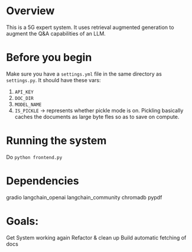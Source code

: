 # Overview
This is a 5G expert system. It uses retrieval augmented generation to augment the Q&A capabilities of an LLM. 


# Before you begin
Make sure you have a `settings.yml` file in the same directory as `settings.py`.
It should have these vars:
1. `API_KEY`
2. `DOC_DIR`
3. `MODEL_NAME`
4. `IS_PICKLE` -> represents whether pickle mode is on. Pickling basically caches the documents as large byte fles so as to save on compute.

# Running the system
Do `python frontend.py`


# Dependencies
gradio
langchain_openai
langchain_community
chromadb
pypdf

# Goals:
Get System working again
Refactor & clean up
Build automatic fetching of docs